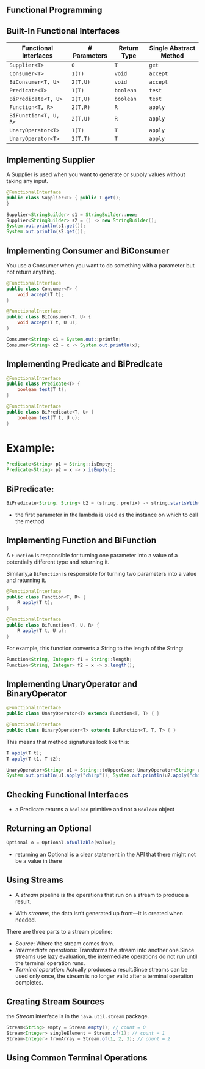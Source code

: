 Functional Programming
---

Built-In Functional Interfaces
---

| Functional Interfaces  | # Parameters    | Return Type    |Single Abstract Method   |
|------------------------|-----------------|----------------|-------------------------|
|  `Supplier<T>`         | `0`             |     `T`        |    `get`                |   
|  `Consumer<T>`         | `1(T)`          |   `void`       |    `accept`             |   
|  `BiConsumer<T, U>`    | `2(T,U)`        |   `void`       |    `accept`             |   
|  `Predicate<T>`        | `1(T)`          |  `boolean`     |    `test`               |   
|  `BiPredicate<T, U>`   | `2(T,U)`        |  `boolean`     |    `test`               |   
|  `Function<T, R>`      | `2(T,R)`        |    `R`         |    `apply`              |   
|  `BiFunction<T, U, R>` | `2(T,U)`        |    `R`         |    `apply`              |   
|  `UnaryOperator<T>`    | `1(T)`          |    `T`         |    `apply`              |   
|  `UnaryOperator<T>`    | `2(T,T)`        |    `T`         |    `apply`              |   

Implementing Supplier
---
A Supplier is used when you want to generate or supply values without taking any input.

```java
@FunctionalInterface 
public class Supplier<T> { public T get();
}
```

```java
Supplier<StringBuilder> s1 = StringBuilder::new;
Supplier<StringBuilder> s2 = () -> new StringBuilder();
System.out.println(s1.get());  
System.out.println(s2.get());
```

Implementing Consumer and BiConsumer
----
You use a Consumer when you want to do something with a parameter but not return anything.

```java
@FunctionalInterface 
public class Consumer<T> { 
    void accept(T t);
}
```
```java
@FunctionalInterface 
public class BiConsumer<T, U> {
    void accept(T t, U u);
}
```

```java 
Consumer<String> c1 = System.out::println; 
Consumer<String> c2 = x -> System.out.println(x);
```

Implementing Predicate and BiPredicate
--------
```java
@FunctionalInterface
public class Predicate<T> { 
    boolean test(T t);
}

@FunctionalInterface 
public class BiPredicate<T, U> {
    boolean test(T t, U u); 
}
```

Example:
===

```java
Predicate<String> p1 = String::isEmpty;
Predicate<String> p2 = x -> x.isEmpty();
```
BiPredicate:
----

```java
BiPredicate<String, String> b2 = (string, prefix) -> string.startsWith(prefix);
```

- the first parameter in the lambda is used as the instance on which to call the method

Implementing Function and BiFunction
------
A `Function` is responsible for turning one parameter into a value of a potentially different type and returning it. 

Similarly,a `BiFunction` is responsible for turning two parameters into a value and returning it.

```java
@FunctionalInterface 
public class Function<T, R> { 
    R apply(T t);
}
```

```java
@FunctionalInterface 
public class BiFunction<T, U, R> { 
    R apply(T t, U u);
}
```

For example, this function converts a String to the length of the String:

```java
Function<String, Integer> f1 = String::length; 
Function<String, Integer> f2 = x -> x.length();
```

Implementing UnaryOperator and BinaryOperator
----

```java
@FunctionalInterface 
public class UnaryOperator<T> extends Function<T, T> { }

@FunctionalInterface 
public class BinaryOperator<T> extends BiFunction<T, T, T> { }
```
This means that method signatures look like this:

```java
T apply(T t);
T apply(T t1, T t2);
```

```java
UnaryOperator<String> u1 = String::toUpperCase; UnaryOperator<String> u2 = x -> x.toUpperCase();
System.out.println(u1.apply("chirp")); System.out.println(u2.apply("chirp"));
```

Checking Functional Interfaces
----
- a Predicate returns a `boolean` primitive and not a `Boolean` object

Returning an Optional
---

```java
Optional o = Optional.ofNullable(value);
```
- returning an Optional is a clear statement in the API that there might not be a value in there

Using Streams
----
- A _stream_ pipeline is the operations that run on a stream to produce a result. 

- With _streams_, the data isn’t generated up front—it is created when needed.

There are three parts to a stream pipeline: 
 - _Source_: Where the stream comes from.
 - _Intermediate operations_: Transforms the stream into another one.Since streams use lazy evaluation, the intermediate operations do not run until the terminal operation runs. 
 - _Terminal operation_: Actually produces a result.Since streams can be used only once, the stream is no longer valid after a terminal operation completes.

 Creating Stream Sources
 ---------------
  the _Stream_ interface is in the `java.util.stream` package.
```java
Stream<String> empty = Stream.empty(); // count = 0
Stream<Integer> singleElement = Stream.of(1); // count = 1 
Stream<Integer> fromArray = Stream.of(1, 2, 3); // count = 2
```

Using Common Terminal Operations
----